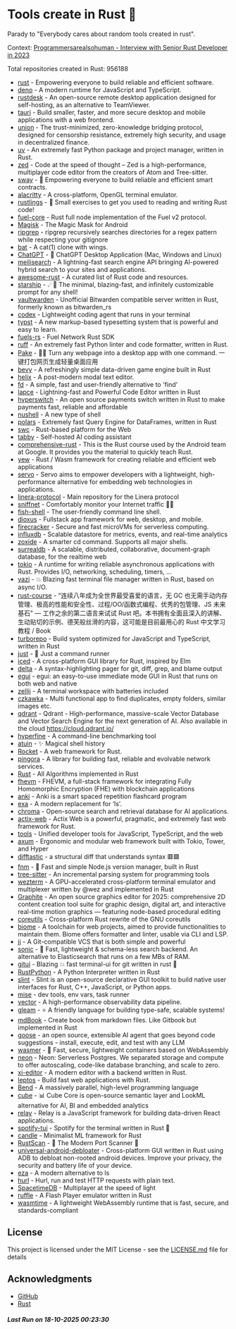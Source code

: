 # Tools create in Rust :crab: 

Parady to "Everybody cares about random tools created in rust".

Context: [Programmersarealsohuman - Interview with Senior Rust Developer in 2023](https://www.youtube.com/watch?v=TGfQu0bQTKc&ab_channel=Programmersarealsohuman) 

Total repositories created in Rust: 956188

- [rust](https://github.com/rust-lang/rust) - Empowering everyone to build reliable and efficient software.
- [deno](https://github.com/denoland/deno) - A modern runtime for JavaScript and TypeScript.
- [rustdesk](https://github.com/rustdesk/rustdesk) - An open-source remote desktop application designed for self-hosting, as an alternative to TeamViewer.
- [tauri](https://github.com/tauri-apps/tauri) - Build smaller, faster, and more secure desktop and mobile applications with a web frontend.
- [union](https://github.com/unionlabs/union) - The trust-minimized, zero-knowledge bridging protocol, designed for censorship resistance, extremely high security, and usage in decentralized finance.
- [uv](https://github.com/astral-sh/uv) - An extremely fast Python package and project manager, written in Rust.
- [zed](https://github.com/zed-industries/zed) - Code at the speed of thought – Zed is a high-performance, multiplayer code editor from the creators of Atom and Tree-sitter.
- [sway](https://github.com/FuelLabs/sway) - 🌴 Empowering everyone to build reliable and efficient smart contracts.
- [alacritty](https://github.com/alacritty/alacritty) - A cross-platform, OpenGL terminal emulator.
- [rustlings](https://github.com/rust-lang/rustlings) - :crab: Small exercises to get you used to reading and writing Rust code!
- [fuel-core](https://github.com/FuelLabs/fuel-core) - Rust full node implementation of the Fuel v2 protocol.
- [Magisk](https://github.com/topjohnwu/Magisk) - The Magic Mask for Android
- [ripgrep](https://github.com/BurntSushi/ripgrep) - ripgrep recursively searches directories for a regex pattern while respecting your gitignore
- [bat](https://github.com/sharkdp/bat) - A cat(1) clone with wings.
- [ChatGPT](https://github.com/lencx/ChatGPT) - 🔮 ChatGPT Desktop Application (Mac, Windows and Linux)
- [meilisearch](https://github.com/meilisearch/meilisearch) - A lightning-fast search engine API bringing AI-powered hybrid search to your sites and applications.
- [awesome-rust](https://github.com/rust-unofficial/awesome-rust) - A curated list of Rust code and resources.
- [starship](https://github.com/starship/starship) - ☄🌌️  The minimal, blazing-fast, and infinitely customizable prompt for any shell!
- [vaultwarden](https://github.com/dani-garcia/vaultwarden) - Unofficial Bitwarden compatible server written in Rust, formerly known as bitwarden_rs
- [codex](https://github.com/openai/codex) - Lightweight coding agent that runs in your terminal
- [typst](https://github.com/typst/typst) - A new markup-based typesetting system that is powerful and easy to learn.
- [fuels-rs](https://github.com/FuelLabs/fuels-rs) - Fuel Network Rust SDK
- [ruff](https://github.com/astral-sh/ruff) - An extremely fast Python linter and code formatter, written in Rust.
- [Pake](https://github.com/tw93/Pake) - 🤱🏻 Turn any webpage into a desktop app with one command. 一键打包网页生成轻量桌面应用
- [bevy](https://github.com/bevyengine/bevy) - A refreshingly simple data-driven game engine built in Rust
- [helix](https://github.com/helix-editor/helix) - A post-modern modal text editor.
- [fd](https://github.com/sharkdp/fd) - A simple, fast and user-friendly alternative to 'find'
- [lapce](https://github.com/lapce/lapce) - Lightning-fast and Powerful Code Editor written in Rust
- [hyperswitch](https://github.com/juspay/hyperswitch) - An open source payments switch written in Rust to make payments fast, reliable and affordable
- [nushell](https://github.com/nushell/nushell) - A new type of shell
- [polars](https://github.com/pola-rs/polars) - Extremely fast Query Engine for DataFrames, written in Rust
- [swc](https://github.com/swc-project/swc) - Rust-based platform for the Web
- [tabby](https://github.com/TabbyML/tabby) - Self-hosted AI coding assistant
- [comprehensive-rust](https://github.com/google/comprehensive-rust) - This is the Rust course used by the Android team at Google. It provides you the material to quickly teach Rust.
- [yew](https://github.com/yewstack/yew) - Rust / Wasm framework for creating reliable and efficient web applications
- [servo](https://github.com/servo/servo) - Servo aims to empower developers with a lightweight, high-performance alternative for embedding web technologies in applications.
- [linera-protocol](https://github.com/linera-io/linera-protocol) - Main repository for the Linera protocol
- [sniffnet](https://github.com/GyulyVGC/sniffnet) - Comfortably monitor your Internet traffic 🕵️‍♂️
- [fish-shell](https://github.com/fish-shell/fish-shell) - The user-friendly command line shell.
- [dioxus](https://github.com/DioxusLabs/dioxus) - Fullstack app framework for web, desktop, and mobile.
- [firecracker](https://github.com/firecracker-microvm/firecracker) - Secure and fast microVMs for serverless computing.
- [influxdb](https://github.com/influxdata/influxdb) - Scalable datastore for metrics, events, and real-time analytics
- [zoxide](https://github.com/ajeetdsouza/zoxide) - A smarter cd command. Supports all major shells.
- [surrealdb](https://github.com/surrealdb/surrealdb) - A scalable, distributed, collaborative, document-graph database, for the realtime web
- [tokio](https://github.com/tokio-rs/tokio) - A runtime for writing reliable asynchronous applications with Rust. Provides I/O, networking, scheduling, timers, ...
- [yazi](https://github.com/sxyazi/yazi) - 💥 Blazing fast terminal file manager written in Rust, based on async I/O.
- [rust-course](https://github.com/sunface/rust-course) - “连续八年成为全世界最受喜爱的语言，无 GC 也无需手动内存管理、极高的性能和安全性、过程/OO/函数式编程、优秀的包管理、JS 未来基石" — 工作之余的第二语言来试试 Rust 吧。本书拥有全面且深入的讲解、生动贴切的示例、德芙般丝滑的内容，这可能是目前最用心的 Rust 中文学习教程 / Book 
- [turborepo](https://github.com/vercel/turborepo) - Build system optimized for JavaScript and TypeScript, written in Rust
- [just](https://github.com/casey/just) - 🤖 Just a command runner
- [iced](https://github.com/iced-rs/iced) - A cross-platform GUI library for Rust, inspired by Elm
- [delta](https://github.com/dandavison/delta) - A syntax-highlighting pager for git, diff, grep, and blame output
- [egui](https://github.com/emilk/egui) - egui: an easy-to-use immediate mode GUI in Rust that runs on both web and native
- [zellij](https://github.com/zellij-org/zellij) - A terminal workspace with batteries included
- [czkawka](https://github.com/qarmin/czkawka) - Multi functional app to find duplicates, empty folders, similar images etc.
- [qdrant](https://github.com/qdrant/qdrant) - Qdrant - High-performance, massive-scale Vector Database and Vector Search Engine for the next generation of AI. Also available in the cloud https://cloud.qdrant.io/
- [hyperfine](https://github.com/sharkdp/hyperfine) - A command-line benchmarking tool
- [atuin](https://github.com/atuinsh/atuin) - ✨ Magical shell history
- [Rocket](https://github.com/rwf2/Rocket) - A web framework for Rust.
- [pingora](https://github.com/cloudflare/pingora) - A library for building fast, reliable and evolvable network services.
- [Rust](https://github.com/TheAlgorithms/Rust) -  All Algorithms implemented in Rust 
- [fhevm](https://github.com/zama-ai/fhevm) - FHEVM, a full-stack framework for integrating Fully Homomorphic Encryption (FHE) with blockchain applications
- [anki](https://github.com/ankitects/anki) - Anki is a smart spaced repetition flashcard program
- [exa](https://github.com/ogham/exa) - A modern replacement for ‘ls’.
- [chroma](https://github.com/chroma-core/chroma) - Open-source search and retrieval database for AI applications.
- [actix-web](https://github.com/actix/actix-web) - Actix Web is a powerful, pragmatic, and extremely fast web framework for Rust.
- [tools](https://github.com/rome/tools) - Unified developer tools for JavaScript, TypeScript, and the web
- [axum](https://github.com/tokio-rs/axum) - Ergonomic and modular web framework built with Tokio, Tower, and Hyper
- [difftastic](https://github.com/Wilfred/difftastic) - a structural diff that understands syntax 🟥🟩
- [fnm](https://github.com/Schniz/fnm) - 🚀 Fast and simple Node.js version manager, built in Rust
- [tree-sitter](https://github.com/tree-sitter/tree-sitter) - An incremental parsing system for programming tools
- [wezterm](https://github.com/wezterm/wezterm) - A GPU-accelerated cross-platform terminal emulator and multiplexer written by @wez and implemented in Rust
- [Graphite](https://github.com/GraphiteEditor/Graphite) - An open source graphics editor for 2025: comprehensive 2D content creation tool suite for graphic design, digital art, and interactive real-time motion graphics — featuring node-based procedural editing
- [coreutils](https://github.com/uutils/coreutils) - Cross-platform Rust rewrite of the GNU coreutils
- [biome](https://github.com/biomejs/biome) - A toolchain for web projects, aimed to provide functionalities to maintain them. Biome offers formatter and linter, usable via CLI and LSP.
- [jj](https://github.com/jj-vcs/jj) - A Git-compatible VCS that is both simple and powerful
- [sonic](https://github.com/valeriansaliou/sonic) - 🦔 Fast, lightweight & schema-less search backend. An alternative to Elasticsearch that runs on a few MBs of RAM.
- [gitui](https://github.com/gitui-org/gitui) - Blazing 💥 fast terminal-ui for git written in rust 🦀
- [RustPython](https://github.com/RustPython/RustPython) - A Python Interpreter written in Rust
- [slint](https://github.com/slint-ui/slint) - Slint is an open-source declarative GUI toolkit to build native user interfaces for Rust, C++, JavaScript, or Python apps.
- [mise](https://github.com/jdx/mise) - dev tools, env vars, task runner
- [vector](https://github.com/vectordotdev/vector) - A high-performance observability data pipeline.
- [gleam](https://github.com/gleam-lang/gleam) - ⭐️ A friendly language for building type-safe, scalable systems!
- [mdBook](https://github.com/rust-lang/mdBook) - Create book from markdown files. Like Gitbook but implemented in Rust
- [goose](https://github.com/block/goose) - an open source, extensible AI agent that goes beyond code suggestions - install, execute, edit, and test with any LLM
- [wasmer](https://github.com/wasmerio/wasmer) - 🚀 Fast, secure, lightweight containers based on WebAssembly
- [neon](https://github.com/neondatabase/neon) - Neon: Serverless Postgres. We separated storage and compute to offer autoscaling, code-like database branching, and scale to zero.
- [xi-editor](https://github.com/xi-editor/xi-editor) - A modern editor with a backend written in Rust.
- [leptos](https://github.com/leptos-rs/leptos) - Build fast web applications with Rust.
- [Bend](https://github.com/HigherOrderCO/Bend) - A massively parallel, high-level programming language
- [cube](https://github.com/cube-js/cube) - 📊 Cube Core is open-source semantic layer and LookML alternative for AI, BI and embedded analytics
- [relay](https://github.com/facebook/relay) - Relay is a JavaScript framework for building data-driven React applications.
- [spotify-tui](https://github.com/Rigellute/spotify-tui) - Spotify for the terminal written in Rust 🚀
- [candle](https://github.com/huggingface/candle) - Minimalist ML framework for Rust
- [RustScan](https://github.com/bee-san/RustScan) - 🤖 The Modern Port Scanner 🤖
- [universal-android-debloater](https://github.com/0x192/universal-android-debloater) - Cross-platform GUI written in Rust using ADB to debloat non-rooted android devices. Improve your privacy, the security and battery life of your device.
- [eza](https://github.com/eza-community/eza) - A modern alternative to ls
- [hurl](https://github.com/Orange-OpenSource/hurl) - Hurl, run and test HTTP requests with plain text.
- [SpacetimeDB](https://github.com/clockworklabs/SpacetimeDB) - Multiplayer at the speed of light
- [ruffle](https://github.com/ruffle-rs/ruffle) - A Flash Player emulator written in Rust
- [wasmtime](https://github.com/bytecodealliance/wasmtime) - A lightweight WebAssembly runtime that is fast, secure, and standards-compliant


## License

This project is licensed under the MIT License - see the [LICENSE.md](LICENSE.md) file for details

## Acknowledgments

- [GitHub](https://github.com)
- [Rust](https://www.rust-lang.org)


##### _Last Run on 18-10-2025 00:23:30_